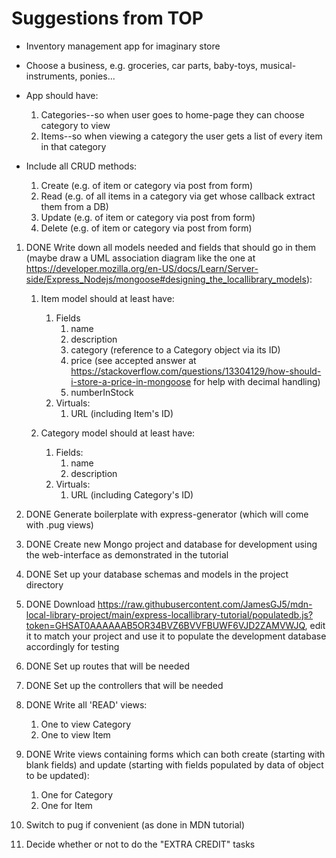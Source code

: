 # Suggestions from TOP

- Inventory management app for imaginary store

- Choose a business, e.g. groceries, car parts, baby-toys, musical-instruments, ponies...

- App should have:
    1. Categories--so when user goes to home-page they can choose category to view
    2. Items--so when viewing a category the user gets a list of every item in that category

- Include all CRUD methods:
    1. Create (e.g. of item or category via post from form)
    2. Read (e.g. of all items in a category via get whose callback extract them from a DB)
    3. Update (e.g. of item or category via post from form)
    4. Delete (e.g. of item or category via post from form)

1. DONE Write down all models needed and fields that should go in them (maybe draw a UML association diagram like the one at https://developer.mozilla.org/en-US/docs/Learn/Server-side/Express_Nodejs/mongoose#designing_the_locallibrary_models):

    1. Item model should at least have:
        1. Fields
            1. name
            2. description
            3. category (reference to a Category object via its ID)
            4. price (see accepted answer at https://stackoverflow.com/questions/13304129/how-should-i-store-a-price-in-mongoose for help with decimal handling)
            5. numberInStock
        2. Virtuals:
            1. URL (including Item's ID)

    2. Category model should at least have:
        1. Fields:
            1. name
            2. description
        2. Virtuals:
            1. URL (including Category's ID)

2. DONE Generate boilerplate with express-generator (which will come with .pug views)

3. DONE Create new Mongo project and database for development using the web-interface as demonstrated in the tutorial

4. DONE Set up your database schemas and models in the project directory

5. DONE Download https://raw.githubusercontent.com/JamesGJ5/mdn-local-library-project/main/express-locallibrary-tutorial/populatedb.js?token=GHSAT0AAAAAAB5OR34BVZ6BVVFBUWF6VJD2ZAMVWJQ, edit it to match your project and use it to populate the development database accordingly for testing

6. DONE Set up routes that will be needed

7. DONE Set up the controllers that will be needed

8. DONE Write all 'READ' views:
    1. One to view Category
    2. One to view Item

9. DONE Write views containing forms which can both create (starting with blank fields) and update (starting with fields populated by data of object to be updated):
    1. One for Category
    2. One for Item
    
10. Switch to pug if convenient (as done in MDN tutorial)

11. Decide whether or not to do the "EXTRA CREDIT" tasks
